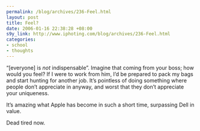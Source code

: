 ```yaml
--- 
permalink: /blog/archives/236-Feel.html
layout: post
title: Feel?
date: 2006-01-16 22:38:28 +08:00
s9y_link: http://www.iphoting.com/blog/archives/236-Feel.html
categories: 
- school
- thoughts
---
```

<p class="whiteline"><p>&#8220;[everyone] is <em>not</em> indispensable&#8221;. Imagine that coming from your boss; how would you feel? If I were to work from him, I&#8217;d be prepared to pack my bags and start hunting for another job. It&#8217;s pointless of doing something where people don&#8217;t appreciate in anyway, and worst that they don&#8217;t appreciate your uniqueness.</p>
</p><p class="whiteline"><p>It&#8217;s amazing what Apple has become in such a short time, surpassing Dell in value.</p>
</p><p class="break"><p>Dead tired now.</p></p>
